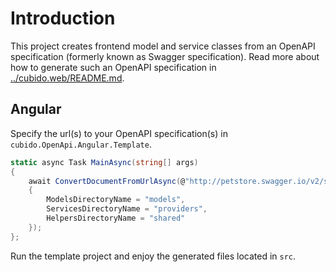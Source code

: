 ﻿# Introduction

This project creates frontend model and service classes from an OpenAPI specification (formerly known as Swagger specification). Read more about how to generate such an OpenAPI specification in [../cubido.web/README.md](cubido.web\README.md). 

## Angular
Specify the url(s) to your OpenAPI specification(s) in `cubido.OpenApi.Angular.Template`.
```cs
static async Task MainAsync(string[] args)
{
    await ConvertDocumentFromUrlAsync(@"http://petstore.swagger.io/v2/swagger.json", targetDirectory, new ConvertOptions()
    {
        ModelsDirectoryName = "models",
        ServicesDirectoryName = "providers",
        HelpersDirectoryName = "shared"
    });
};
```
Run the template project and enjoy the generated files located in `src`.
